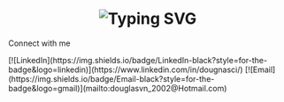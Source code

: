 <h1 align="center">
  <img src="https://readme-typing-svg.demolab.com?font=Fira+Code&size=28&duration=3000&pause=1000&color=blue&center=true&vCenter=true&width=450&lines=Welcome+to+my+profile!+:)" alt="Typing SVG" />
</h1>

<p>Connect with me</p>
[![LinkedIn](https://img.shields.io/badge/LinkedIn-black?style=for-the-badge&logo=linkedin)](https://www.linkedin.com/in/dougnasci/)
[![Email](https://img.shields.io/badge/Email-black?style=for-the-badge&logo=gmail)](mailto:douglasvn_2002@Hotmail.com)
